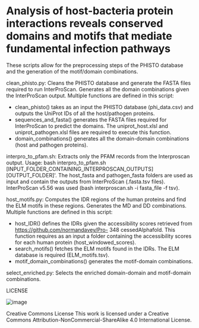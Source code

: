 # Analysis of host-bacteria protein interactions reveals conserved domains and motifs that mediate fundamental infection pathways

These scripts allow for the preprocessing steps of the PHISTO database and the generation of the motif/domain combinations.

clean_phisto.py: Cleans the PHISTO database and generate the FASTA files required to run InterProScan. Generates all the domain combinations given the InterProScan output. Multiple functions are defined in this script: 
- clean_phisto() takes as an input the PHISTO database (phi_data.csv) and outputs the UniProt IDs of all the host/pathogen proteins. 
- sequences_and_fasta() generates the FASTA files required for InterProScan to predict the domains. The uniprot_host.xlsl and uniprot_pathogen.xlsl files are required to execute this function.
- domain_combinations() generates all the domain-domain combinations (host and pathogen proteins).

interpro_to_pfam.sh: Extracts only the PFAM records from the Interproscan output. Usage: bash interpro_to_pfam.sh [INPUT_FOLDER_CONTAINING_INTERPROSCAN_OUTPUTS] [OUTPUT_FOLDER]'. The host_fasta and pathogen_fasta folders are used as input and contain the outputs from InterProScan (.fasta.tsv files). InterProScan v5.56 was used (bash interproscan.sh -i fasta_file -f tsv).

host_motifs.py: Computes the IDR regions of the human proteins and find the ELM motifs in these regions. Generates the MD and DD combinations. Multiple functions are defined in this script: 
- host_IDR() defines the IDRs given the accessibility scores retrieved from https://github.com/normandavey/Pro- 348
cessedAlphafold. This function requires as an input a folder containing the accessibility scores for each human protein (host_windowed_scores).
- search_motifs() fetches the ELM motifs found in the IDRs. The ELM database is required (ELM_motifs.tsv).
- motif_domain_combinations() generates the motif-domain combinations.

select_enriched.py: Selects the enriched domain-domain and motif-domain combinations.

LICENSE

![image](https://user-images.githubusercontent.com/78474998/190620662-51e972db-df9d-42cf-a215-758c58e9e5f3.png)

Creative Commons License
This work is licensed under a Creative Commons Attribution-NonCommercial-ShareAlike 4.0 International License.
